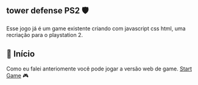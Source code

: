 ## tower defense PS2 🛡️
Esse jogo já é um game existente criando com javascript css html, uma recriação para o playstation 2.

## 🚀 Início
Como eu falei anteriomente você pode jogar a versão web de game.
[Start Game](https://brseghese.github.io/pp-tower-defense-game) 🎮
